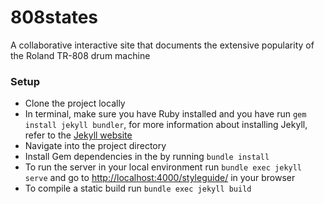 # 808states
A collaborative interactive site that documents the extensive popularity of the Roland TR-808 drum machine

### Setup ###

- Clone the project locally
- In terminal, make sure you have Ruby installed and you have run `gem install jekyll bundler`, for more information about installing Jekyll, refer to the [Jekyll website](https://jekyllrb.com/docs/quickstart/)
- Navigate into the project directory
- Install Gem dependencies in the by running `bundle install`
- To run the server in your local environment run `bundle exec jekyll serve` and go to [http://localhost:4000/styleguide/](http://localhost:4000/styleguide/) in your browser
- To compile a static build run `bundle exec jekyll build`
